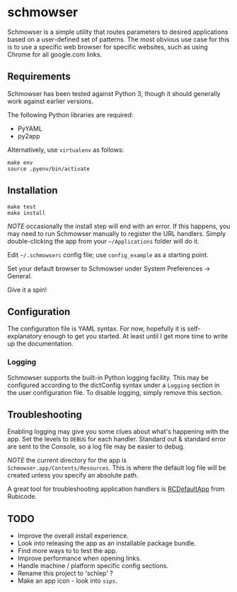 # schmowser

Schmowser is a simple utility that routes parameters to desired applications based on a
user-defined set of patterns.  The most obvious use case for this is to use a specific
web browser for specific websites, such as using Chrome for all google.com links.

## Requirements

Schmowser has been tested against Python 3, though it should generally work against
earlier versions.

The following Python libraries are required:

- PyYAML
- py2app

Alternatively, use `virtualenv` as follows:

    make env
    source .pyenv/bin/activate

## Installation

    make test
    make install

*NOTE* occasionally the install step will end with an error.  If this happens, you may need
to run Schmowser manually to register the URL handlers.  Simply double-clicking the app
from your `~/Applications` folder will do it.

Edit `~/.schmowserc` config file; use `config_example` as a starting point.

Set your default browser to Schmowser under System Preferences -> General.

Give it a spin!

## Configuration

The configuration file is YAML syntax.  For now, hopefully it is self-explanatory enough to
get you started.  At least until I get more time to write up the documentation.

### Logging

Schmowser supports the built-in Python logging facility.  This may be configured according
to the dictConfig syntax under a `Logging` section in the user configuration file.  To
disable logging, simply remove this section.

## Troubleshooting

Enabling logging may give you some clues about what's happening with the app.  Set the levels
to `DEBUG` for each handler.  Standard out & standard error are sent to the Console, so a
log file may be easier to debug.

*NOTE* the current directory for the app is `Schmowser.app/Contents/Resources`.  This is
where the default log file will be created unless you specify an absolute path.

A great tool for troubleshooting application handlers is
[RCDefaultApp](http://www.rubicode.com/Software/RCDefaultApp/) from Rubicode.

## TODO

- Improve the overall install experience.
- Look into releasing the app as an installable package bundle.
- Find more ways to to test the app.
- Improve performance when opening links.
- Handle machine / platform specific config sections.
- Rename this project to 'schlep' ?
- Make an app icon - look into `sips`.
